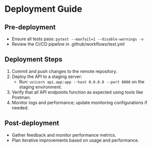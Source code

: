 # Deployment Guide

## Pre-deployment
- Ensure all tests pass: `pytest --maxfail=1 --disable-warnings -v`
- Review the CI/CD pipeline in .github/workflows/test.yml

## Deployment Steps
1. Commit and push changes to the remote repository.
2. Deploy the API to a staging server:
   - Run: `uvicorn api.app:app --host 0.0.0.0 --port 8000` on the staging environment.
3. Verify that all API endpoints function as expected using tools like Postman.
4. Monitor logs and performance; update monitoring configurations if needed.

## Post-deployment
- Gather feedback and monitor performance metrics.
- Plan iterative improvements based on usage and performance.

